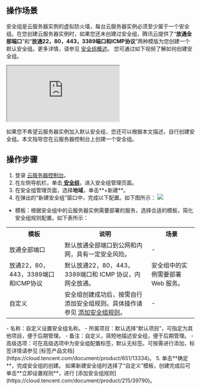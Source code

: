 ## 操作场景
安全组是云服务器实例的虚拟防火墙，每台云服务器实例必须至少属于一个安全组。在您创建云服务器实例时，如果您还未创建过安全组，腾讯云提供了“**放通全部端口**”和“**放通22，80，443，3389端口和ICMP协议**”两种模版为您创建一个默认安全组。更多详情，请参见 [安全组概述](https://cloud.tencent.com/document/product/215/20089)。 您可通过如下视频了解如何创建安全组。
<div class="doc-video-mod"><iframe src="https://cloud.tencent.com/edu/learning/quick-play/2355-35414?source=gw.doc.media&withPoster=1&notip=1"></iframe></div>

如果您不希望云服务器实例加入默认安全组，您还可以根据本文描述，自行创建安全组。本文指导您在云服务器控制台上创建一个安全组。

## 操作步骤
1. 登录 [云服务器控制台](https://console.cloud.tencent.com/cvm/index)。
2. 在左侧导航栏，单击[ **安全组**](https://console.cloud.tencent.com/cvm/securitygroup)，进入安全组管理页面。
3. 在安全组管理页面，选择**地域**，单击**+新建**。
4. 在弹出的“新建安全组”窗口中，完成以下配置。如下图所示：
![](https://main.qcloudimg.com/raw/bb08de4bdb76f7f4a46a9b06ab179eea.png)
 - 模板：根据安全组中的云服务器实例需要部署的服务，选择合适的模板，简化安全组规则配置。如下表所示：
<table>
	<tr><th>模板</th><th>说明</th><th>场景</th></tr>
	<tr><td>放通全部端口</td><td>默认放通全部端口到公网和内网，具有一定安全风险。</td><td>-</td></tr>
	<tr><td>放通22，80，443，3389端口和ICMP协议</td><td>默认放通22，80，443，3389端口和 ICMP 协议，内网全放通。</td><td>安全组中的实例需要部署 Web 服务。</td></tr>
	<tr><td>自定义</td><td>安全组创建成功后，按需自行添加安全组规则。具体操作请参见 <a href="https://cloud.tencent.com/document/product/215/39790">添加安全组规则</a>。</td><td>-</rd></tr>
</table>
 - 名称：自定义设置安全组名称。
 - 所属项目：默认选择“默认项目”，可指定为其他项目，便于后期管理。
 - 备注：自定义，简短地描述安全组，便于后期管理。
 - 高级选项：可在高级选项中为安全组配置标签，默认无标签。可按需进行添加，标签详情请参见 [标签产品文档](https://cloud.tencent.com/document/product/651/13334)。
5. 单击**确定**，完成安全组的创建。
如果新建安全组时选择了“自定义”模板，创建完成后可单击**立即设置规则**，进行 [添加安全组规则](https://cloud.tencent.com/document/product/215/39790)。
